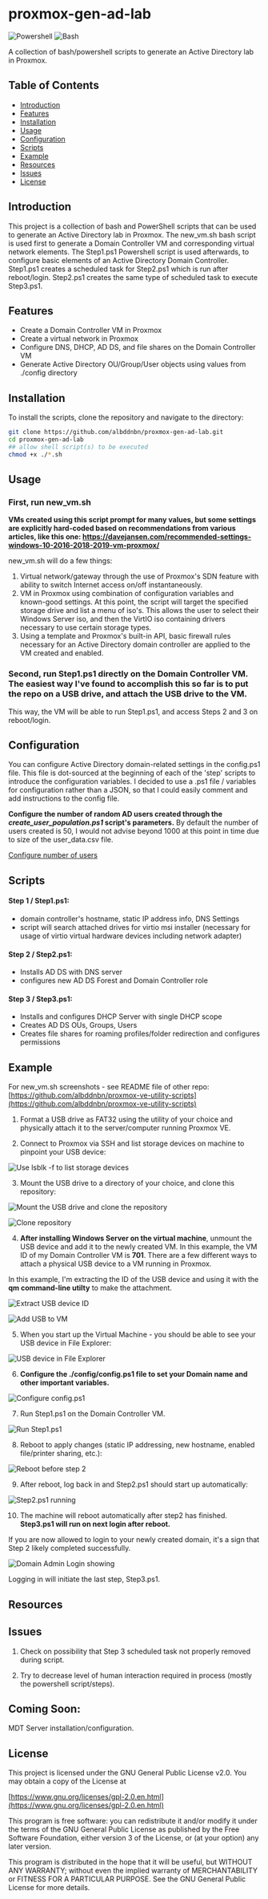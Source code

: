# proxmox-gen-ad-lab
![Powershell](https://img.shields.io/badge/language-Powershell-0078D4) ![Bash](https://img.shields.io/badge/Bash-05c100)  

A collection of bash/powershell scripts to generate an Active Directory lab in Proxmox.

## Table of Contents

- [Introduction](#introduction)
- [Features](#features)
- [Installation](#installation)
- [Usage](#usage)
- [Configuration](#configuration)
- [Scripts](#scripts)
- [Example](#example)
- [Resources](#resources)
- [Issues](#issues)
- [License](#license)

## Introduction

This project is a collection of bash and PowerShell scripts that can be used to generate an Active Directory lab in Proxmox.
The new_vm.sh bash script is used first to generate a Domain Controller VM and corresponding virtual network elements.
The Step1.ps1 Powershell script is used afterwards, to configure basic elements of an Active Directory Domain Controller. Step1.ps1 creates a scheduled task for Step2.ps1 which is run after reboot/login. Step2.ps1 creates the same type of scheduled task to execute Step3.ps1.

## Features

- Create a Domain Controller VM in Proxmox
- Create a virtual network in Proxmox
- Configure DNS, DHCP, AD DS, and file shares on the Domain Controller VM
- Generate Active Directory OU/Group/User objects using values from ./config directory

## Installation

To install the scripts, clone the repository and navigate to the directory:

```sh
git clone https://github.com/albddnbn/proxmox-gen-ad-lab.git
cd proxmox-gen-ad-lab
## allow shell script(s) to be executed
chmod +x ./*.sh
```

## Usage

### First, run new_vm.sh
<b>VMs created using this script prompt for many values, but some settings are explicitly hard-coded based on recommendations from various articles, like this one: https://davejansen.com/recommended-settings-windows-10-2016-2018-2019-vm-proxmox/</b>

new_vm.sh will do a few things:

1. Virtual network/gateway through the use of Proxmox's SDN feature with ability to switch Internet access on/off instantaneously.
2. VM in Proxmox using combination of configuration variables and known-good settings. At this point, the script will target the specified storage drive and list a menu of iso's. This allows the user to select their Windows Server iso, and then the VirtIO iso containing drivers necessary to use certain storage types.
3. Using a template and Proxmox's built-in API, basic firewall rules necessary for an Active Directory domain controller are applied to the VM created and enabled.

### Second, run Step1.ps1 directly on the Domain Controller VM. The easiest way I've found to accomplish this so far is to put the repo on a USB drive, and attach the USB drive to the VM.

This way, the VM will be able to run Step1.ps1, and access Steps 2 and 3 on reboot/login.

## Configuration
You can configure Active Directory domain-related settings in the config.ps1 file. This file is dot-sourced at the beginning of each of the 'step' scripts to introduce the configuration variables. I decided to use a .ps1 file / variables for configuration rather than a JSON, so that I could easily comment and add instructions to the config file.

<b>Configure the number of random AD users created through the <i>create_user_population.ps1</i> script's parameters.</b> By default the number of users created is 50, I would not advise beyond 1000 at this point in time due to size of the user_data.csv file.

[Configure number of users](img/specify_num_users_012.png)

## Scripts

#### Step 1 / Step1.ps1:
- domain controller's hostname, static IP address info, DNS Settings
- script will search attached drives for virtio msi installer (necessary for usage of virtio virtual hardware devices including network adapter)

#### Step 2 / Step2.ps1:
- Installs AD DS with DNS server
- configures new AD DS Forest and Domain Controller role

#### Step 3 / Step3.ps1:
- Installs and configures DHCP Server with single DHCP scope
- Creates AD DS OUs, Groups, Users
- Creates file shares for roaming profiles/folder redirection and configures permissions

## Example

For new_vm.sh screenshots - see README file of other repo: [https://github.com/albddnbn/proxmox-ve-utility-scripts](https://github.com/albddnbn/proxmox-ve-utility-scripts)

1. Format a USB drive as FAT32 using the utility of your choice and physically attach it to the server/computer running Proxmox VE.

2. Connect to Proxmox via SSH and list storage devices on machine to pinpoint your USB device:

![Use lsblk -f to list storage devices](img/list_usb_001.png)

3. Mount the USB drive to a directory of your choice, and clone this repository:

![Mount the USB drive and clone the repository](img/mount_usb_002.png)

![Clone repository](img/clone_repo_003.png)

4. <b>After installing Windows Server on the virtual machine</b>, unmount the USB device and add it to the newly created VM. In this example, the VM ID of my Domain Controller VM is <b>701</b>. There are a few different ways to attach a physical USB device to a VM running in Proxmox.

In this example, I'm extracting the ID of the USB device and using it with the <b>qm command-line utilty</b> to make the attachment.

![Extract USB device ID](img/get_usb_id_004.png)

![Add USB to VM](img/add_usb_to_vm_005.png)

5. When you start up the Virtual Machine - you should be able to see your USB device in File Explorer:

![USB device in File Explorer](img/should_see_usb_when_vm_starts_006.png)

6. <b>Configure the ./config/config.ps1 file to set your Domain name and other important variables.</b>

![Configure config.ps1](img/configure_config_ps1_007.png)

7. Run Step1.ps1 on the Domain Controller VM.

![Run Step1.ps1](img/running_Step1_008.png)

8. Reboot to apply changes (static IP addressing, new hostname, enabled file/printer sharing, etc.):

![Reboot before step 2](img/reboot_before_step2_009.png)

9. After reboot, log back in and Step2.ps1 should start up automatically:

![Step2.ps1 running](img/step2_startup_onlogin_010.png)

10. The machine will reboot automatically after step2 has finished. <b>Step3.ps1 will run on next login after reboot.</b>

If you are now allowed to login to your newly created domain, it's a sign that Step 2 likely completed successfully.

![Domain Admin Login showing](img/step2_successful_011.png)

Logging in will initiate the last step, Step3.ps1.

## Resources

## Issues

1. Check on possibility that Step 3 scheduled task not properly removed during script.

2. Try to decrease level of human interaction required in process (mostly the powershell script/steps).

## Coming Soon:

MDT Server installation/configuration.

## License

This project is licensed under the GNU General Public License v2.0. You may obtain a copy of the License at

[https://www.gnu.org/licenses/gpl-2.0.en.html](https://www.gnu.org/licenses/gpl-2.0.en.html)

This program is free software: you can redistribute it and/or modify it under the terms of the GNU General Public License as published by the Free Software Foundation, either version 3 of the License, or (at your option) any later version.

This program is distributed in the hope that it will be useful, but WITHOUT ANY WARRANTY; without even the implied warranty of MERCHANTABILITY or FITNESS FOR A PARTICULAR PURPOSE. See the GNU General Public License for more details.

